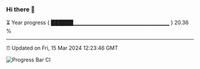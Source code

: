 ### Hi there 👋

⏳ Year progress { ██████▁▁▁▁▁▁▁▁▁▁▁▁▁▁▁▁▁▁▁▁▁▁▁▁ } 20.36 %

---

⏰ Updated on Fri, 15 Mar 2024 12:23:46 GMT

![Progress Bar CI](https://github.com/liununu/liununu/workflows/Progress%20Bar%20CI/badge.svg)
